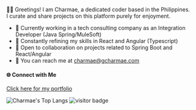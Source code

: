 
👩‍💻 Greetings! I am Charmae, a dedicated coder based in the Philippines.     
I curate and share projects on this platform purely for enjoyment.

- 💼 Currently working in a tech consulting company as an Integration Developer (Java Spring/MuleSoft)
- 🌱 Constantly refining my skills in React and Angular (Typescript)
- 👥 Open to collaboration on projects related to Spring Boot and React/Angular
- 📧 You can reach me at charmae@gcharmae.com

#### 🌐  Connect with Me

 [Click here for my portfolio](https://gcharmae.com)
 
![Charmae's Top Langs](https://github-readme-stats.vercel.app/api/top-langs/?username=charmae)
![visitor badge](https://visitor-badge.laobi.icu/badge?page_id=charmae&format=true)
